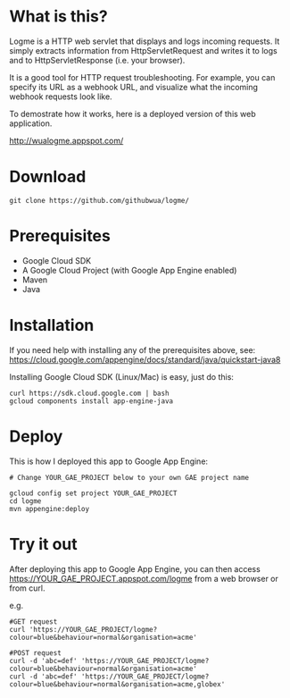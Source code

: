 # What is this?

Logme is a HTTP web servlet that displays and logs incoming requests. It simply extracts information from HttpServletRequest and writes it to logs and to HttpServletResponse (i.e. your browser).

It is a good tool for HTTP request troubleshooting.  For example, you can specify its URL as a webhook URL, and visualize what the incoming webhook requests look like.

To demostrate how it works, here is a deployed version of this web application.

http://wualogme.appspot.com/

# Download
```
git clone https://github.com/githubwua/logme/
```

# Prerequisites

- Google Cloud SDK
- A Google Cloud Project (with Google App Engine enabled)
- Maven
- Java


# Installation

If you need help with installing any of the prerequisites above, see: https://cloud.google.com/appengine/docs/standard/java/quickstart-java8

Installing Google Cloud SDK (Linux/Mac) is easy, just do this:

```
curl https://sdk.cloud.google.com | bash
gcloud components install app-engine-java
```

# Deploy

This is how I deployed this app to Google App Engine:

```
# Change YOUR_GAE_PROJECT below to your own GAE project name

gcloud config set project YOUR_GAE_PROJECT
cd logme
mvn appengine:deploy
```

# Try it out

After deploying this app to Google App Engine, you can then access https://YOUR_GAE_PROJECT.appspot.com/logme from a web browser or from curl.

e.g.

```
#GET request
curl 'https://YOUR_GAE_PROJECT/logme?colour=blue&behaviour=normal&organisation=acme'

#POST request
curl -d 'abc=def' 'https://YOUR_GAE_PROJECT/logme?colour=blue&behaviour=normal&organisation=acme'
curl -d 'abc=def' 'https://YOUR_GAE_PROJECT/logme?colour=blue&behaviour=normal&organisation=acme,globex'
```
